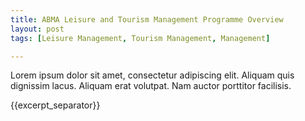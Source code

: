 ```yaml
---
title: ABMA Leisure and Tourism Management Programme Overview
layout: post
tags: [Leisure Management, Tourism Management, Management]

---
```

Lorem ipsum dolor sit amet, consectetur adipiscing elit. Aliquam quis dignissim lacus. Aliquam erat volutpat. Nam auctor porttitor facilisis. 

{{excerpt_separator}}
